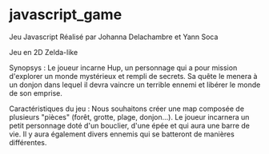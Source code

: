 # javascript_game
Jeu Javascript 
Réalisé par Johanna Delachambre et Yann Soca

Jeu en 2D Zelda-like

Synopsys :
Le joueur incarne Hup, un personnage qui a pour mission
d'explorer un monde mystérieux et rempli de secrets. Sa quête le menera à un donjon dans lequel il devra vaincre un terrible ennemi et libérer le monde de son emprise. 


Caractéristiques du jeu : Nous souhaitons créer une map composée de plusieurs "pièces" (forêt, grotte, plage, donjon...). Le joueur incarnera un petit personnage doté d'un bouclier, d'une épée et qui aura une barre de vie. Il y aura également divers ennemis qui se batteront de manières différentes. 
